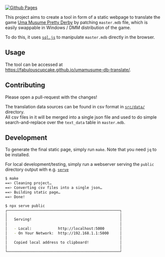 [![Github Pages](https://github.com/FabulousCupcake/umamusume-db-translate/actions/workflows/master.yml/badge.svg)](https://github.com/FabulousCupcake/umamusume-db-translate/actions/workflows/master.yml)

This project aims to create a tool in form of a static webpage to translate the game [Uma Musume Pretty Derby][1] by patching `master.mdb` file, which is easily swappable in Windows / DMM distribution of the game.

To do this, it uses [`sql.js`][2] to manipulate `master.mdb` directly in the browser.

## Usage
The tool can be accessed at https://fabulouscupcake.github.io/umamusume-db-translate/.

## Contributing
Please open a pull-request with the changes!

The translation data sources can be found in csv format in [`src/data/`][3] directory.  
All csv files in it will be merged into a single json file and used to do simple search-and-replace over the `text_data` table in `master.mdb`.

## Development
To generate the final static page, simply run `make`. Note that you need `jq` to be installed.

For local development/testing, simply run a webserver serving the `public` directory output with e.g. [`serve`][4]

```sh
$ make
==> Cleaning project…
==> Converting csv files into a single json…
==> Building static page…
==> Done!

$ npx serve public
┌───────────────────────────────────────────────────┐
│                                                   │
│   Serving!                                        │
│                                                   │
│   - Local:            http://localhost:5000       │
│   - On Your Network:  http://192.168.1.1:5000     │
│                                                   │
│   Copied local address to clipboard!              │
│                                                   │
└───────────────────────────────────────────────────┘

```

[1]: https://umamusume.jp
[2]: https://github.com/sql-js/sql.js
[3]: https://github.com/FabulousCupcake/umamusume-db-translate/tree/master/src/data
[4]: https://www.npmjs.com/package/serve
